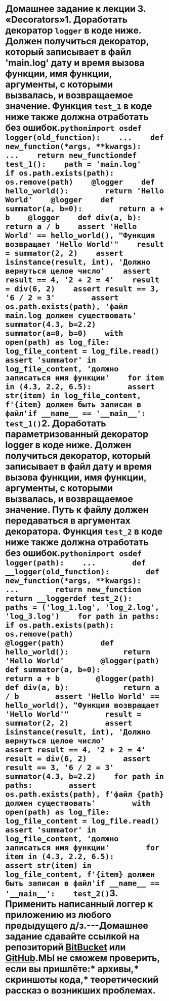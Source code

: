 # Домашнее задание к лекции 3. «Decorators»1. Доработать декоратор `logger` в коде ниже. Должен получиться декоратор, который записывает в файл 'main.log'  дату и время вызова функции, имя функции, аргументы, с которыми вызвалась, и возвращаемое значение. Функция `test_1` в коде ниже также должна отработать без ошибок.```pythonimport osdef logger(old_function):    ...    def new_function(*args, **kwargs):        ...    return new_functiondef test_1():    path = 'main.log'    if os.path.exists(path):        os.remove(path)    @logger    def hello_world():        return 'Hello World'    @logger    def summator(a, b=0):        return a + b    @logger    def div(a, b):        return a / b    assert 'Hello World' == hello_world(), "Функция возвращает 'Hello World'"    result = summator(2, 2)    assert isinstance(result, int), 'Должно вернуться целое число'    assert result == 4, '2 + 2 = 4'    result = div(6, 2)    assert result == 3, '6 / 2 = 3'        assert os.path.exists(path), 'файл main.log должен существовать'    summator(4.3, b=2.2)    summator(a=0, b=0)    with open(path) as log_file:        log_file_content = log_file.read()    assert 'summator' in log_file_content, 'должно записаться имя функции'    for item in (4.3, 2.2, 6.5):        assert str(item) in log_file_content, f'{item} должен быть записан в файл'if __name__ == '__main__':    test_1()```2. Доработать параметризованный декоратор logger в коде ниже. Должен получиться декоратор, который записывает в файл дату и время вызова функции, имя функции, аргументы, с которыми вызвалась, и возвращаемое значение. Путь к файлу должен передаваться в аргументах декоратора. Функция `test_2` в коде ниже также должна отработать без ошибок.```pythonimport osdef logger(path):    ...        def __logger(old_function):        def new_function(*args, **kwargs):            ...        return new_function    return __loggerdef test_2():    paths = ('log_1.log', 'log_2.log', 'log_3.log')    for path in paths:        if os.path.exists(path):            os.remove(path)        @logger(path)        def hello_world():            return 'Hello World'        @logger(path)        def summator(a, b=0):            return a + b        @logger(path)        def div(a, b):            return a / b        assert 'Hello World' == hello_world(), "Функция возвращает 'Hello World'"        result = summator(2, 2)        assert isinstance(result, int), 'Должно вернуться целое число'        assert result == 4, '2 + 2 = 4'        result = div(6, 2)        assert result == 3, '6 / 2 = 3'        summator(4.3, b=2.2)    for path in paths:        assert os.path.exists(path), f'файл {path} должен существовать'        with open(path) as log_file:            log_file_content = log_file.read()        assert 'summator' in log_file_content, 'должно записаться имя функции'        for item in (4.3, 2.2, 6.5):            assert str(item) in log_file_content, f'{item} должен быть записан в файл'if __name__ == '__main__':    test_2()```3. Применить написанный логгер к приложению из любого предыдущего д/з.---Домашнее задание сдавайте ссылкой на репозиторий [BitBucket](https://bitbucket.org/) или [GitHub](https://github.com/).МЫ не сможем проверить, если вы пришлёте:* архивы,* скриншоты кода,* теоретический рассказ о возникших проблемах.    
